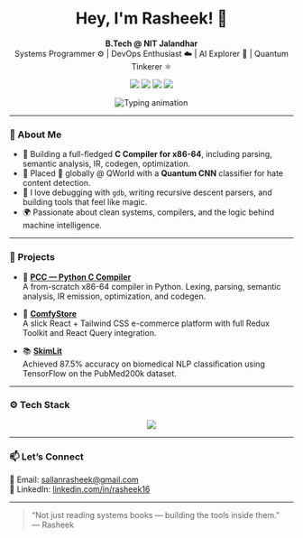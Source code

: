 <h1 align="center" style="animation: fadeIn 2s ease-out;">
  Hey, I'm Rasheek! 👋
</h1>

<p align="center" style="animation: slideIn 1s ease-out;">
  <b>B.Tech @ NIT Jalandhar</b> <br>
  Systems Programmer ⚙️ | DevOps Enthusiast ☁️ | AI Explorer 🤖 | Quantum Tinkerer ⚛️
</p>

<p align="center">
  <a href="mailto:sallanrasheek@gmail.com"><img src="https://img.shields.io/badge/Email-sallanrasheek@gmail.com-blue?style=flat&logo=gmail" style="transition: transform 0.3s ease;" onmouseover="this.style.transform='scale(1.1)'" onmouseout="this.style.transform='scale(1)'"></a>
  <a href="https://linkedin.com/in/rasheek16"><img src="https://img.shields.io/badge/LinkedIn-rasheek16-blue?style=flat&logo=linkedin" style="transition: transform 0.3s ease;" onmouseover="this.style.transform='scale(1.1)'" onmouseout="this.style.transform='scale(1)'"></a>
  <a href="https://github.com/rasheek16"><img src="https://img.shields.io/github/followers/rasheek16?label=Follow&style=social" style="transition: transform 0.3s ease;" onmouseover="this.style.transform='scale(1.1)'" onmouseout="this.style.transform='scale(1)'"></a>
  <a href="https://twitter.com/CloudInX8"><img src="https://img.shields.io/twitter/follow/CloudInX8?style=social" style="transition: transform 0.3s ease;" onmouseover="this.style.transform='scale(1.1)'" onmouseout="this.style.transform='scale(1)'"></a>
</p>

<p align="center">
  <img src="https://readme-typing-svg.demolab.com?font=Fira+Code&weight=500&pause=1000&center=true&vCenter=true&width=500&lines=System+Programming+Enthusiast;C+Compiler+Author;Quantum+AI+Researcher;Full+stack+developer" alt="Typing animation" style="animation: fadeIn 2s ease-out;" />
</p>

---

### 🚀 About Me

- 🔧 Building a full-fledged **C Compiler for x86-64**, including parsing, semantic analysis, IR, codegen, optimization.
- 🧠 Placed 🥉 globally @ QWorld with a **Quantum CNN** classifier for hate content detection.
- 🧰 I love debugging with `gdb`, writing recursive descent parsers, and building tools that feel like magic.
- 🌍 Passionate about clean systems, compilers, and the logic behind machine intelligence.

---

### 🧠 Projects

- 🔩 **[PCC — Python C Compiler](https://github.com/rasheek16/pcc)**  
  A from-scratch x86-64 compiler in Python. Lexing, parsing, semantic analysis, IR emission, optimization, and codegen.

- 🛒 **[ComfyStore](https://github.com/rasheek16/ComfyStore)**  
  A slick React + Tailwind CSS e-commerce platform with full Redux Toolkit and React Query integration.

- 📚 **[SkimLit](https://github.com/rasheek16/SkimLit)**  
  Achieved 87.5% accuracy on biomedical NLP classification using TensorFlow on the PubMed200k dataset.

---

### ⚙️ Tech Stack

<p align="center" style="animation: fadeInUp 2s ease-out;">
  <img src="https://skillicons.dev/icons?i=python,c,cpp,js,react,nextjs,nodejs,nestjs,docker,kubernetes,git,github,bash,linux,aws,gcp,terraform,ansible,jenkins,mysql,mongodb,html,css,tailwind,java,tensorflow,pytorch" />
</p>

---

### 📫 Let’s Connect

📧 Email: [sallanrasheek@gmail.com](mailto:sallanrasheek@gmail.com)  
🔗 LinkedIn: [linkedin.com/in/rasheek16](https://linkedin.com/in/rasheek16)

---

> “Not just reading systems books — building the tools inside them.”  
> — Rasheek
